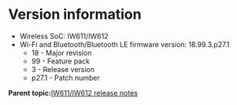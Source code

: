 # Version information

-   Wireless SoC: IW611/IW612
-   Wi-Fi and Bluetooth/Bluetooth LE firmware version: 18.99.3.p27.1
    -   18 - Major revision
    -   99 - Feature pack
    -   3 - Release version
    -   p27.1 - Patch number

**Parent topic:**[IW611/IW612 release notes](../topics/iw611-iw612-release-notes.md)

